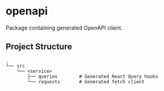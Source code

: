 # openapi

Package containing generated OpenAPI client.

## Project Structure

```plaintext
.
└── src
    └── <service>
        ├── queries        # Generated React Query hooks
        └── requests       # Generated fetch client
```
